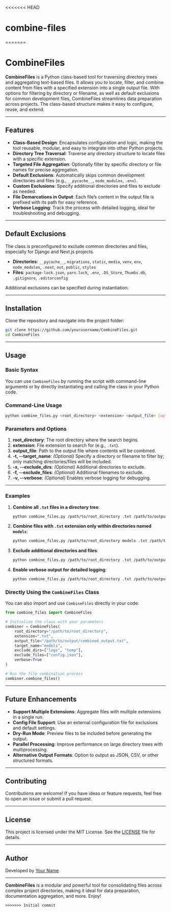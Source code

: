 <<<<<<< HEAD
# combine-files
=======
# CombineFiles

**CombineFiles** is a Python class-based tool for traversing directory trees and aggregating text-based files. It allows you to locate, filter, and combine content from files with a specified extension into a single output file. With options for filtering by directory or filename, as well as default exclusions for common development files, CombineFiles streamlines data preparation across projects. The class-based structure makes it easy to configure, reuse, and extend.

---

## Features

- **Class-Based Design**: Encapsulates configuration and logic, making the tool reusable, modular, and easy to integrate into other Python projects.
- **Directory Tree Traversal**: Traverse any directory structure to locate files with a specific extension.
- **Targeted File Aggregation**: Optionally filter by specific directory or file names for precise aggregation.
- **Default Exclusions**: Automatically skips common development directories and files (e.g., `__pycache__`, `node_modules`, `.env`).
- **Custom Exclusions**: Specify additional directories and files to exclude as needed.
- **File Demarcations in Output**: Each file’s content in the output file is prefixed with its path for easy reference.
- **Verbose Logging**: Track the process with detailed logging, ideal for troubleshooting and debugging.

---

## Default Exclusions

The class is preconfigured to exclude common directories and files, especially for Django and Next.js projects.

- **Directories**: `__pycache__`, `migrations`, `static`, `media`, `venv`, `env`, `node_modules`, `.next`, `out`, `public`, `styles`
- **Files**: `package-lock.json`, `yarn.lock`, `.env`, `.DS_Store`, `Thumbs.db`, `.gitignore`, `.editorconfig`

Additional exclusions can be specified during instantiation.

---

## Installation

Clone the repository and navigate into the project folder:

```bash
git clone https://github.com/yourusername/CombineFiles.git
cd CombineFiles
```

---

## Usage

### Basic Syntax

You can use `CombineFiles` by running the script with command-line arguments or by directly instantiating and calling the class in your Python code.

### Command-Line Usage

```bash
python combine_files.py <root_directory> <extension> <output_file> [options]
```

### Parameters and Options

1. **root_directory**: The root directory where the search begins.
2. **extension**: File extension to search for (e.g., `.txt`).
3. **output_file**: Path to the output file where contents will be combined.
4. **-t, --target_name**: *(Optional)* Specify a directory or filename to filter by; only matching directories/files will be included.
5. **-x, --exclude_dirs**: *(Optional)* Additional directories to exclude.
6. **-f, --exclude_files**: *(Optional)* Additional filenames to exclude.
7. **-v, --verbose**: *(Optional)* Enables verbose logging for debugging.

---

### Examples

1. **Combine all `.txt` files in a directory tree**:
   ```bash
   python combine_files.py /path/to/root_directory .txt /path/to/output/combined_output.txt
   ```

2. **Combine files with `.txt` extension only within directories named `models`**:
   ```bash
   python combine_files.py /path/to/root_directory models .txt /path/to/output/combined_output.txt
   ```

3. **Exclude additional directories and files**:
   ```bash
   python combine_files.py /path/to/root_directory .txt /path/to/output/combined_output.txt -x logs temp -f config.json
   ```

4. **Enable verbose output for detailed logging**:
   ```bash
   python combine_files.py /path/to/root_directory .txt /path/to/output/combined_output.txt --verbose
   ```

### Directly Using the `CombineFiles` Class

You can also import and use `CombineFiles` directly in your code:

```python
from combine_files import CombineFiles

# Initialize the class with your parameters
combiner = CombineFiles(
    root_directory="/path/to/root_directory",
    extension=".txt",
    output_file="/path/to/output/combined_output.txt",
    target_name="models",
    exclude_dirs=["logs", "temp"],
    exclude_files=["config.json"],
    verbose=True
)

# Run the file combination process
combiner.combine_files()
```

---

## Future Enhancements

- **Support Multiple Extensions**: Aggregate files with multiple extensions in a single run.
- **Config File Support**: Use an external configuration file for exclusions and default settings.
- **Dry-Run Mode**: Preview files to be included before generating the output.
- **Parallel Processing**: Improve performance on large directory trees with multiprocessing.
- **Alternative Output Formats**: Option to output as JSON, CSV, or other structured formats.

---

## Contributing

Contributions are welcome! If you have ideas or feature requests, feel free to open an issue or submit a pull request.

---

## License

This project is licensed under the MIT License. See the [LICENSE](LICENSE) file for details.

---

## Author

Developed by [Your Name](https://github.com/yourusername)

---

**CombineFiles** is a modular and powerful tool for consolidating files across complex project directories, making it ideal for data preparation, documentation aggregation, and more. Enjoy!
```
>>>>>>> Initial commit
